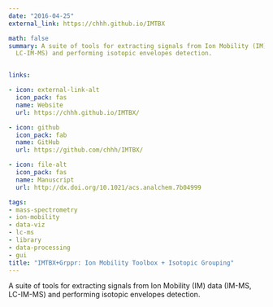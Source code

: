 ```yaml
---
date: "2016-04-25"
external_link: https://chhh.github.io/IMTBX

math: false
summary: A suite of tools for extracting signals from Ion Mobility (IM) data (IM-MS,
  LC-IM-MS) and performing isotopic envelopes detection.


links:

- icon: external-link-alt
  icon_pack: fas
  name: Website
  url: https://chhh.github.io/IMTBX/

- icon: github
  icon_pack: fab
  name: GitHub
  url: https://github.com/chhh/IMTBX/

- icon: file-alt
  icon_pack: fas
  name: Manuscript
  url: http://dx.doi.org/10.1021/acs.analchem.7b04999

tags:
- mass-spectrometry
- ion-mobility
- data-viz
- lc-ms
- library
- data-processing
- gui
title: "IMTBX+Grppr: Ion Mobility Toolbox + Isotopic Grouping"
---
```


A suite of tools for extracting signals from Ion Mobility (IM) data (IM-MS, LC-IM-MS) and performing isotopic envelopes detection.
